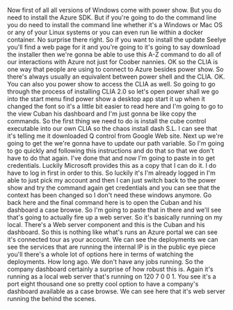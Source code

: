 Now first of all all versions of Windows come with power show.
But you do need to install the Azure SDK.
But if you're going to do the command line you do need to install the command line whether it's a Windows
or Mac OS or any of your Linux systems or you can even run lie within a docker container.
No surprise there right.
So if you want to install the update Seelye you'll find a web page for it and you're going to it's going
to say download the installer then we're gonna be able to use this A-Z command to do all of our interactions
with Azure not just for Coober nannies.
OK so the CLIA is one way that people are using to connect to Azure besides power show.
So there's always usually an equivalent between power shell and the CLIA.
OK.
You can also you power show to access the CLIA as well.
So going to go through the process of installing CLIA 2.0
so let's open power shall we go into the start menu find power show a desktop app start it up when it
changed the font so it's a little bit easier to read here and I'm going to go to the view Cuban his
dashboard and I'm just gonna be like copy the commands.
So the first thing we need to do is install the cube control executable into our own CLIA so the chaos
install dash S.L. I can see that it's telling me it downloaded Q control from Google Web site.
Next up we're going to get the we're gonna have to update our path variable.
So I'm going to go quickly and following this instructions and do that so that we don't have to do that
again.
I've done that and now I'm going to paste in to get credentials.
Luckily Microsoft provides this as a copy that I can do it.
I do have to log in first in order to this.
So luckily it's I'm already logged in I'm able to just pick my account and then I can just switch back
to the power show
and try the command again get credentials
and you can see that the context has been changed so I don't need these windows anymore.
Go back here and the final command here is to open the Cuban and his dashboard a case browse.
So I'm going to paste that in there and we'll see that's going to actually fire up a web server.
So it's basically running on my local.
There's a Web server component and this is the Cuban and his dashboard.
So this is nothing like what's runs an Azure portal we can see it's connected tour as your account.
We can see the deployments we can see the services that are running the internal IP is in the public
eye piece you'll there's a whole lot of options here in terms of watching the deployments.
How long ago.
We don't have any jobs running.
So the company dashboard certainly a surprise of how robust this is.
Again it's running as a local web server that's running on 120 7 0 0 1.
You see it's a port eight thousand one so pretty cool option to have a company's dashboard available
as a case browse.
We can see here that it's web server running the behind the scenes.
